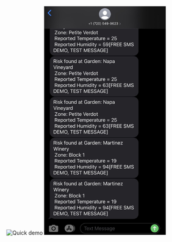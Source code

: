 <img alt="Quick demo" src="https://media.giphy.com/media/dwF8Br5GpLxzVGlzrz/giphy.gif">
<img alt="Sample text message" src="https://raw.githubusercontent.com/juanm707/Plant_Tracker/master/IMG_6099.jpg" widht=200 height=600>
